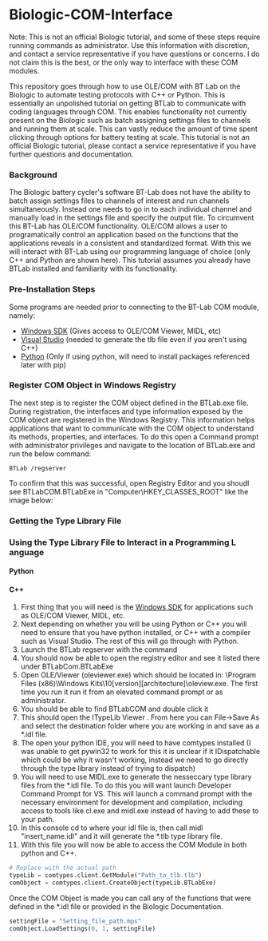 # Biologic-COM-Interface
Note: This is not an official Biologic tutorial, and some of these steps require running commands as administrator. Use this information with discretion, and contact a service representative if you have questions or concerns. I do not claim this is the best, or the only way to interface with these COM modules.



This repository goes through how to use OLE/COM with BT Lab on the Biologic to automate testing protocols with C++ or Python. This is essentially an unpolished tutorial on getting BTLab to communicate with coding languages through COM. This enables functionality not currently present on the Biologic such as batch assigning settings files to channels and running them at scale. This can vastly reduce the amount of time spent clicking through options for battery testing at scale. This tutorial is not an official Biologic tutorial, please contact a service representative if you have further questions and documentation.


### Background
The Biologic battery cycler's software BT-Lab does not have the ability to batch assign settings files to channels of interest and run channels simultaneously. Instead one needs to go in to each individual channel  and manually load in the settings file and specify the output file. To circumvent this BT-Lab has OLE/COM functionality. OLE/COM allows a user to programatically control an application based on the functions that the applications reveals in a consistent and standardized format. With this we will interact with BT-Lab using our programming language of choice (only C++ and Python are shown here). This tutorial assumes you already have BTLab installed and familiarity with its functionality. 

### Pre-Installation Steps

Some programs are needed prior to connecting to the BT-Lab COM module, namely: 
- [Windows SDK](https://developer.microsoft.com/en-us/windows/downloads/windows-sdk/) (Gives access to OLE/COM Viewer, MIDL, etc)
- [Visual Studio](https://visualstudio.microsoft.com/vs/features/cplusplus/) (needed to generate the tlb file even if you aren't using C++)
- [Python](https://www.python.org/downloads/) (Only if using python, will need to install packages referenced later with pip)
 
### Register COM Object in Windows Registry

The next step is to register the COM object defined in the BTLab.exe file. During registration, the interfaces and type information exposed by the COM object are registered in the Windows Registry. This information helps applications that want to communicate with the COM object to understand its methods, properties, and interfaces. To do this open a Command prompt with administrator privileges and navigate to the location of BTLab.exe and run the below command:

```Command
BTLab /regserver
```
To confirm that this was successful, open Registry Editor and you shoudl see BTLabCOM.BTLabExe in "Computer\HKEY_CLASSES_ROOT\" like the image below:


### Getting the Type Library File


### Using the Type Library File to Interact in a Programming L anguage
#### Python

#### C++


1. First thing that you will need is the [Windows SDK](https://developer.microsoft.com/en-us/windows/downloads/windows-sdk/) for applications such as OLE/COM Viewer, MIDL, etc. 
2. Next depending on whether you will be using Python or C++ you will need to ensure that you have python installed, or C++ with a compiler such as Visual Studio. The rest of this will go through with Python. 
3. Launch the BTLab regserver with the command
4. You should now be able to open the registry editor and see it listed there under BTLabCom.BTLabExe
5. Open OLE/Viewer (oleviewer.exe) which should be located in: \Program Files (x86)\Windows Kits\10\[version]\[architecture]\oleview.exe. The first time you run it run it from an elevated command prompt or as administrator. 
6. You should be able to find BTLabCOM and double click it
7. This should open the ITypeLib Viewer . From here you can File->Save As and select the destination folder where you are working in and save as a *.idl file.
8. The open your python IDE, you will need to have comtypes installed (I was unable to get pywin32 to work for this it is unclear if it IDispatchable which could be why it wasn't working, instead we need to go directly through the type library instead of trying to dispatch)
9. You will need to use MIDL.exe to generate the nesseccary type library files from the *.idl file. To do this you will want launch Developer Command Prompt for VS. This will launch a command prompt with the necessary environment for development and compilation, including access to tools like cl.exe and midl.exe instead of having to add these to your path.
10. In this console cd to where your idl file is, then call midl "insert_name.idl" and it will generate the *.tlb type library file.
11. With this file you will now be able to access the COM Module in both python and C++. 

```Python
# Replace with the actual path
typeLib = comtypes.client.GetModule("Path_to_tlb.tlb")
comObject = comtypes.client.CreateObject(typeLib.BTLabExe)
```

Once the COM Object is made you can call any of the functions that were defined in the *.idl file or provided in the Biologic Documentation.
```Python
settingFile = "Setting_file_path.mps"
comObject.LoadSettings(0, 1, settingFile)
```
